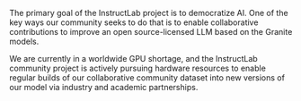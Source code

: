 The primary goal of the InstructLab project is to democratize AI. One of the key ways our community seeks to do that is to enable collaborative contributions to improve an open source-licensed LLM based on the Granite models.

We are currently in a worldwide GPU shortage, and the InstructLab community project is actively pursuing hardware resources to enable regular builds of our collaborative community dataset into new versions of our model via industry and academic partnerships. 
